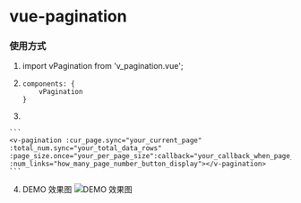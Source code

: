 # vue-pagination

### 使用方式

1. import vPagination from 'v_pagination.vue';

2. 
    ```
    components: {
        vPagination
    }
    ```

3. 

    ```
    <v-pagination :cur_page.sync="your_current_page" :total_num.sync="your_total_data_rows" :page_size.once="your_per_page_size":callback="your_callback_when_page_swith" :num_links="how_many_page_number_button_display"></v-pagination>
    ```

4. DEMO 效果图
    ![DEMO 效果图](http://h0.hucdn.com/open/201620/1463478303_255e64e0ff8b50ef_802x198.png)